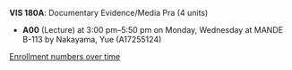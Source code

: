 **VIS 180A**: Documentary Evidence/Media Pra (4 units)

- **A00** (Lecture) at 3:00 pm–5:50 pm on Monday, Wednesday at MANDE B-113 by Nakayama, Yue (A17255124)

[Enrollment numbers over time](./VIS180A.tsv)
